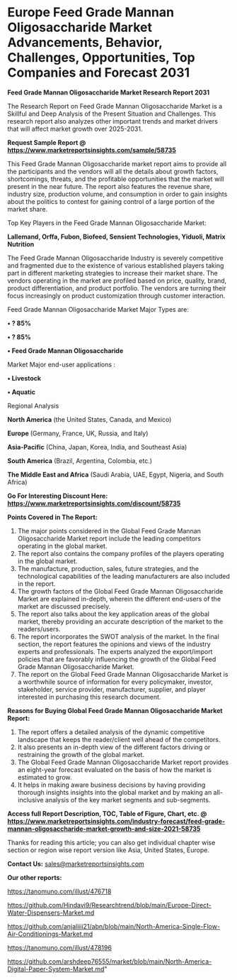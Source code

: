 # Europe Feed Grade Mannan Oligosaccharide Market Advancements, Behavior, Challenges, Opportunities, Top Companies and Forecast 2031

<strong>Feed Grade Mannan Oligosaccharide Market Research Report 2031</strong>

The Research Report on Feed Grade Mannan Oligosaccharide Market is a Skillful and Deep Analysis of the Present Situation and Challenges. This research report also analyzes other important trends and market drivers that will affect market growth over 2025-2031.

<strong>Request Sample Report @ <a href=https://www.marketreportsinsights.com/sample/58735>https://www.marketreportsinsights.com/sample/58735</a></strong>

This Feed Grade Mannan Oligosaccharide market report aims to provide all the participants and the vendors will all the details about growth factors, shortcomings, threats, and the profitable opportunities that the market will present in the near future. The report also features the revenue share, industry size, production volume, and consumption in order to gain insights about the politics to contest for gaining control of a large portion of the market share.

Top Key Players in the Feed Grade Mannan Oligosaccharide Market:

<strong>Lallemand, Orffa, Fubon, Biofeed, Sensient Technologies, Yiduoli, Matrix Nutrition</strong>

The Feed Grade Mannan Oligosaccharide Industry is severely competitive and fragmented due to the existence of various established players taking part in different marketing strategies to increase their market share. The vendors operating in the market are profiled based on price, quality, brand, product differentiation, and product portfolio. The vendors are turning their focus increasingly on product customization through customer interaction.

Feed Grade Mannan Oligosaccharide Market Major Types are:

<strong>• ? 85%

• ? 85%

• Feed Grade Mannan Oligosaccharide</strong>

Market Major end-user applications :

<strong>• Livestock

• Aquatic</strong>

Regional Analysis

</u><strong><b>North America</b></strong> (the United States, Canada, and Mexico)

<strong><b>Europe </b></strong>(Germany, France, UK, Russia, and Italy)

<strong><b>Asia-Pacific</b></strong> (China, Japan, Korea, India, and Southeast Asia)

<strong><b>South America</b></strong> (Brazil, Argentina, Colombia, etc.)

<strong><b>The Middle East and Africa</b></strong> (Saudi Arabia, UAE, Egypt, Nigeria, and South Africa)

<strong>Go For Interesting Discount Here: <a href=https://www.marketreportsinsights.com/discount/58735>https://www.marketreportsinsights.com/discount/58735</a></strong>

<strong>Points Covered in The Report:</strong>
<ol>
  <li>The major points considered in the Global Feed Grade Mannan Oligosaccharide Market report include the leading competitors operating in the global market.</li>
  <li>The report also contains the company profiles of the players operating in the global market.</li>
  <li>The manufacture, production, sales, future strategies, and the technological capabilities of the leading manufacturers are also included in the report.</li>
  <li>The growth factors of the Global Feed Grade Mannan Oligosaccharide Market are explained in-depth, wherein the different end-users of the market are discussed precisely.</li>
  <li>The report also talks about the key application areas of the global market, thereby providing an accurate description of the market to the readers/users.</li>
  <li>The report incorporates the SWOT analysis of the market. In the final section, the report features the opinions and views of the industry experts and professionals. The experts analyzed the export/import policies that are favorably influencing the growth of the Global Feed Grade Mannan Oligosaccharide Market.</li>
  <li>The report on the Global Feed Grade Mannan Oligosaccharide Market is a worthwhile source of information for every policymaker, investor, stakeholder, service provider, manufacturer, supplier, and player interested in purchasing this research document.</li>
</ol>
<strong>Reasons for Buying Global Feed Grade Mannan Oligosaccharide Market Report:</strong>

<ol>
  <li>The report offers a detailed analysis of the dynamic competitive landscape that keeps the reader/client well ahead of the competitors.</li>
  <li>It also presents an in-depth view of the different factors driving or restraining the growth of the global market.</li>
  <li>The Global Feed Grade Mannan Oligosaccharide Market report provides an eight-year forecast evaluated on the basis of how the market is estimated to grow.</li>
  <li>It helps in making aware business decisions by having providing thorough insights insights into the global market and by making an all-inclusive analysis of the key market segments and sub-segments.</li>
</ol>
<strong>Access full Report Description, TOC, Table of Figure, Chart, etc. @ <a href=https://www.marketreportsinsights.com/industry-forecast/feed-grade-mannan-oligosaccharide-market-growth-and-size-2021-58735>https://www.marketreportsinsights.com/industry-forecast/feed-grade-mannan-oligosaccharide-market-growth-and-size-2021-58735</a></strong>


Thanks for reading this article; you can also get individual chapter wise section or region wise report version like Asia, United States, Europe.

<strong>Contact Us:</strong>
sales@marketreportsinsights.com

<strong>Our other reports:</strong>

<a href=https://tanomuno.com/illust/476718>https://tanomuno.com/illust/476718</a>

<a href=https://github.com/Hindavi9/Researchtrend/blob/main/Europe-Direct-Water-Dispensers-Market.md>https://github.com/Hindavi9/Researchtrend/blob/main/Europe-Direct-Water-Dispensers-Market.md</a>

<a href=https://github.com/anjaliiii21/abn/blob/main/North-America-Single-Flow-Air-Conditionings-Market.md>https://github.com/anjaliiii21/abn/blob/main/North-America-Single-Flow-Air-Conditionings-Market.md</a>

<a href=https://tanomuno.com/illust/478196>https://tanomuno.com/illust/478196</a>

<a href=https://github.com/arshdeep76555/market/blob/main/North-America-Digital-Paper-System-Market.md>https://github.com/arshdeep76555/market/blob/main/North-America-Digital-Paper-System-Market.md</a>"
